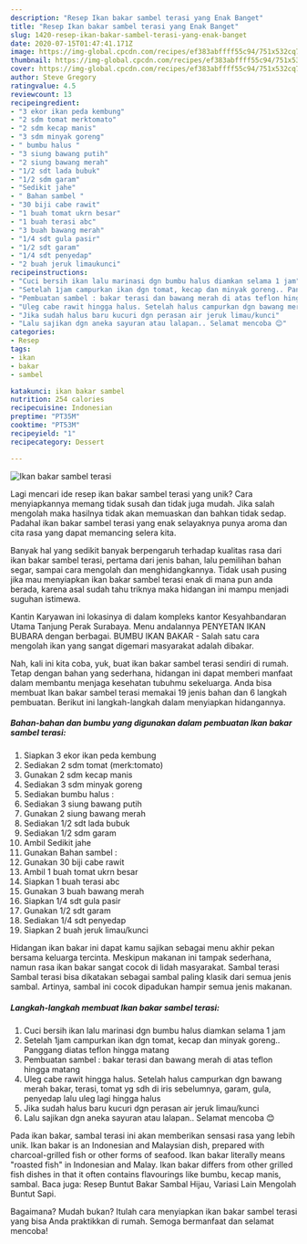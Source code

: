 ```yaml
---
description: "Resep Ikan bakar sambel terasi yang Enak Banget"
title: "Resep Ikan bakar sambel terasi yang Enak Banget"
slug: 1420-resep-ikan-bakar-sambel-terasi-yang-enak-banget
date: 2020-07-15T01:47:41.171Z
image: https://img-global.cpcdn.com/recipes/ef383abffff55c94/751x532cq70/ikan-bakar-sambel-terasi-foto-resep-utama.jpg
thumbnail: https://img-global.cpcdn.com/recipes/ef383abffff55c94/751x532cq70/ikan-bakar-sambel-terasi-foto-resep-utama.jpg
cover: https://img-global.cpcdn.com/recipes/ef383abffff55c94/751x532cq70/ikan-bakar-sambel-terasi-foto-resep-utama.jpg
author: Steve Gregory
ratingvalue: 4.5
reviewcount: 13
recipeingredient:
- "3 ekor ikan peda kembung"
- "2 sdm tomat merktomato"
- "2 sdm kecap manis"
- "3 sdm minyak goreng"
- " bumbu halus "
- "3 siung bawang putih"
- "2 siung bawang merah"
- "1/2 sdt lada bubuk"
- "1/2 sdm garam"
- "Sedikit jahe"
- " Bahan sambel "
- "30 biji cabe rawit"
- "1 buah tomat ukrn besar"
- "1 buah terasi abc"
- "3 buah bawang merah"
- "1/4 sdt gula pasir"
- "1/2 sdt garam"
- "1/4 sdt penyedap"
- "2 buah jeruk limaukunci"
recipeinstructions:
- "Cuci bersih ikan lalu marinasi dgn bumbu halus diamkan selama 1 jam"
- "Setelah 1jam campurkan ikan dgn tomat, kecap dan minyak goreng.. Panggang diatas teflon hingga matang"
- "Pembuatan sambel : bakar terasi dan bawang merah di atas teflon hingga matang"
- "Uleg cabe rawit hingga halus. Setelah halus campurkan dgn bawang merah bakar, terasi, tomat yg sdh di iris sebelumnya, garam, gula, penyedap lalu uleg lagi hingga halus"
- "Jika sudah halus baru kucuri dgn perasan air jeruk limau/kunci"
- "Lalu sajikan dgn aneka sayuran atau lalapan.. Selamat mencoba 😊"
categories:
- Resep
tags:
- ikan
- bakar
- sambel

katakunci: ikan bakar sambel 
nutrition: 254 calories
recipecuisine: Indonesian
preptime: "PT35M"
cooktime: "PT53M"
recipeyield: "1"
recipecategory: Dessert

---
```



![Ikan bakar sambel terasi](https://img-global.cpcdn.com/recipes/ef383abffff55c94/751x532cq70/ikan-bakar-sambel-terasi-foto-resep-utama.jpg)

Lagi mencari ide resep ikan bakar sambel terasi yang unik? Cara menyiapkannya memang tidak susah dan tidak juga mudah. Jika salah mengolah maka hasilnya tidak akan memuaskan dan bahkan tidak sedap. Padahal ikan bakar sambel terasi yang enak selayaknya punya aroma dan cita rasa yang dapat memancing selera kita.

Banyak hal yang sedikit banyak berpengaruh terhadap kualitas rasa dari ikan bakar sambel terasi, pertama dari jenis bahan, lalu pemilihan bahan segar, sampai cara mengolah dan menghidangkannya. Tidak usah pusing jika mau menyiapkan ikan bakar sambel terasi enak di mana pun anda berada, karena asal sudah tahu triknya maka hidangan ini mampu menjadi suguhan istimewa.

Kantin Karyawan ini lokasinya di dalam kompleks kantor Kesyahbandaran Utama Tanjung Perak Surabaya. Menu andalannya PENYETAN IKAN BUBARA dengan berbagai. BUMBU IKAN BAKAR - Salah satu cara mengolah ikan yang sangat digemari masyarakat adalah dibakar.


Nah, kali ini kita coba, yuk, buat ikan bakar sambel terasi sendiri di rumah. Tetap dengan bahan yang sederhana, hidangan ini dapat memberi manfaat dalam membantu menjaga kesehatan tubuhmu sekeluarga. Anda bisa membuat Ikan bakar sambel terasi memakai 19 jenis bahan dan 6 langkah pembuatan. Berikut ini langkah-langkah dalam menyiapkan hidangannya.

<!--inarticleads1-->

##### Bahan-bahan dan bumbu yang digunakan dalam pembuatan Ikan bakar sambel terasi:

1. Siapkan 3 ekor ikan peda kembung
1. Sediakan 2 sdm tomat (merk:tomato)
1. Gunakan 2 sdm kecap manis
1. Sediakan 3 sdm minyak goreng
1. Sediakan  bumbu halus :
1. Sediakan 3 siung bawang putih
1. Gunakan 2 siung bawang merah
1. Sediakan 1/2 sdt lada bubuk
1. Sediakan 1/2 sdm garam
1. Ambil Sedikit jahe
1. Gunakan  Bahan sambel :
1. Gunakan 30 biji cabe rawit
1. Ambil 1 buah tomat ukrn besar
1. Siapkan 1 buah terasi abc
1. Gunakan 3 buah bawang merah
1. Siapkan 1/4 sdt gula pasir
1. Gunakan 1/2 sdt garam
1. Sediakan 1/4 sdt penyedap
1. Siapkan 2 buah jeruk limau/kunci


Hidangan ikan bakar ini dapat kamu sajikan sebagai menu akhir pekan bersama keluarga tercinta. Meskipun makanan ini tampak sederhana, namun rasa ikan bakar sangat cocok di lidah masyarakat. Sambal terasi Sambal terasi bisa dikatakan sebagai sambal paling klasik dari semua jenis sambal. Artinya, sambal ini cocok dipadukan hampir semua jenis makanan. 

<!--inarticleads2-->

##### Langkah-langkah membuat Ikan bakar sambel terasi:

1. Cuci bersih ikan lalu marinasi dgn bumbu halus diamkan selama 1 jam
1. Setelah 1jam campurkan ikan dgn tomat, kecap dan minyak goreng.. Panggang diatas teflon hingga matang
1. Pembuatan sambel : bakar terasi dan bawang merah di atas teflon hingga matang
1. Uleg cabe rawit hingga halus. Setelah halus campurkan dgn bawang merah bakar, terasi, tomat yg sdh di iris sebelumnya, garam, gula, penyedap lalu uleg lagi hingga halus
1. Jika sudah halus baru kucuri dgn perasan air jeruk limau/kunci
1. Lalu sajikan dgn aneka sayuran atau lalapan.. Selamat mencoba 😊


Pada ikan bakar, sambal terasi ini akan memberikan sensasi rasa yang lebih unik. Ikan bakar is an Indonesian and Malaysian dish, prepared with charcoal-grilled fish or other forms of seafood. Ikan bakar literally means &#34;roasted fish&#34; in Indonesian and Malay. Ikan bakar differs from other grilled fish dishes in that it often contains flavourings like bumbu, kecap manis, sambal. Baca juga: Resep Buntut Bakar Sambal Hijau, Variasi Lain Mengolah Buntut Sapi. 

Bagaimana? Mudah bukan? Itulah cara menyiapkan ikan bakar sambel terasi yang bisa Anda praktikkan di rumah. Semoga bermanfaat dan selamat mencoba!
